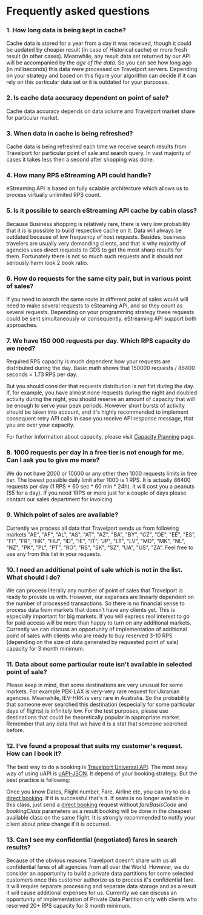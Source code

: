 # Frequently asked questions

### 1. How long data is being kept in cache?

Cache data is stored for a year from a day it was received, though it could be updated by cheaper result \(in case of Historical cache\) or more fresh result \(in other cases\). Meanwhile, any result data set returned by our API will be accompanied by the _age of the data_. So you can see how long ago \(in milliseconds\) this data were processed on Travelport servers. Depending on your strategy and based on this figure your algorithm can decide if it can rely on this particular data set or it is outdated for your purposes.

### 2. Is cache data accuracy dependent on point of sale?

Cache data accuracy depends on data volume and Travelport market share for particular market.

### 3. When data in cache is being refreshed?

Cache data is being refreshed each time we receive search results from Travelport for particular point of sale and search query. In vast majority of cases it takes less then a second after shopping was done.

### 4. How many RPS eStreaming API could handle?

eStreaming API is based on fully scalable architecture which allows us to process virtually unlimited RPS count.

### 5. Is it possible to search eStreaming API cache by cabin class?

Because Business shopping is relatively rare, there is very low probability that it is is possible to build respective cache on it. Data will always be outdated because of low frequency of host requests. Besides, business travelers are usually very demanding clients, and that is why majority of agencies uses direct requests to GDS to get the most sharp results for them. Fortunately there is not so much such requests and it should not seriously harm look 2 book ratio.

### 6. How do requests for the same city pair, but in various point of sales?

If you need to search the same route in different point of sales would will need to make several requests to eSteaming API, and so they count as several requests. Depending on your programming strategy these requests could be sent simultaneously or consequently. eStreaming API support both approaches.

### 7. We have 150 000 requests per day. Which RPS capacity do we need?

Required RPS capacity is much dependent how your requests are distributed during the day. Basic math shows that 150000 requests / 86400 seconds = 1.73 RPS per day.

But you should consider that requests distribution is not flat during the day. If, for example, you have almost none requests during the night and doubled activity during the night, you should reserve an amount of capacity that will be enough to serve your peak periods. However short bursts of activity should be taken into account, and it's highly recommended to implement consequent retry API calls in case you receive API response message, that you are over your capacity.

For further information about capacity, please visit [Capacity Planning](/capacity-planning.md) page.

### 8. 1000 requests per day in a free tier is not enough for me. Can I ask you to give me more?

We do not have 2000 or 10000 or any other then 1000 requests limits in free tier. The lowest possible daily limit after 1000 is 1 RPS. It is actually 86400 requests per day \(1 RPS \* 60 sec \* 60 min \* 24h\). It will cost you a peanuts \($5 for a day\). If you need 1RPS or more just for a couple of days please contact our sales department for invoicing.

### 9. Which point of sales are available?

Currently we process all data that Travelport sends us from following markets "AE", "AF", "AL", "AS", "AT", "AZ", "BA", "BY", "CZ", "DE", "EE", "ES", "FI", "FR", "HK", "HU", "ID", "IE", "IT", "JP", "LT", "LV", "MD", "MK", "NL", "NZ", "PK", "PL", "PT", "RO", "RS", "SK", "SZ", "UA", "US", "ZA". Feel free to use any from this list in your requests.

### 10. I need an additional point of sale which is not in the list. What should I do?

We can process literally any number of point of sales that Travelport is ready to provide us with. However, our expanses are linearly dependent on the number of processed transactions. So there is no financial sense to process data from markets that doesn’t have any clients yet. This is especially important for big markets. If you will express real interest to go for paid access will be more than happy to turn on any additional markets. Currently we can discuss an opportunity of implementation of additional point of sales with clients who are ready to buy reserved 3-10 RPS \(depending on the size of data generated by requested point of sale\)  capacity for 3 month minimum.

### 11. Data about some particular route isn't available in selected point of sale?

Please keep in mind, that some destinations are very unusual for some markets. For example PEK-LAX  is very-very rare request for Ukranian agencies. Meanwhile, IEV-HRK is very rare in Australia. So the probability that someone ever searched this destination \(especially for some particular days of flights\) is infinitely low. For the test purposes, please use destinations that could be theoretically popular in appropriate market. Remember that any data that we have it is a stat that someone searched before.

### 12. I've found a proposal that suits my customer's request. How can I book it?

The best way to do a booking is [Travelport Universal API](https://www.travelport.com/solutions/travelport-universal-API). The most sexy way of using uAPI is [uAPI-JSON](https://github.com/Travelport-Ukraine/uapi-json). It depend of your booking strategy. But the best practice is following:

Once you know Dates, Flight number, Fare, Airline etc, you can try to do a [direct booking](https://github.com/Travelport-Ukraine/uapi-json/blob/master/docs/Air.md#bookparams). If it is successful that's it. If seats is no longer available in this class, just send a [direct booking](https://github.com/Travelport-Ukraine/uapi-json/blob/master/docs/Air.md#bookparams) request without _fareBasisCode_ and _bookingClass_ parameters as a result booking will be done in the cheapest available class on the same flight. It is strongly recommended to notify your client about price change if it is occurred.

### 13. Can I see my confidential \(negotiated\) fares in search results?

Because of the obvious reasons Travelport doesn't share with us all confidential fares of all agencies from all over the World. However, we do consider an opportunity to build a private data partitions for some selected customers once this customer authorize us to process it's confidential fare. It will require separate processing and separate data storage and as a result it will cause additional expenses for us. Currently we can discuss an opportunity of implementation of Private Data Partition only with clients who reserved 20+ RPS capacity for 3 month minimum.

